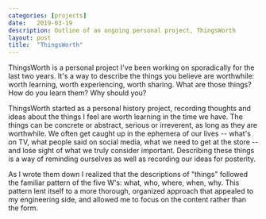 ```yaml
---
categories: [projects]
date:   2019-03-19
description: Outline of an ongoing personal project, ThingsWorth
layout: post
title:  "ThingsWorth"
---
```


ThingsWorth is a personal project I've been working on sporadically for the last two years.  It's a way to describe the things you believe are worthwhile: worth learning, worth experiencing, worth sharing. What are those things? How do you learn them? Why should you?

ThingsWorth started as a personal history project, recording thoughts and ideas about the things I feel are worth learning in the time we have. The things can be concrete or abstract, serious or irreverent, as long as they are worthwhile. We often get caught up in the ephemera of our lives -- what's on TV, what people said on social media, what we need to get at the store -- and lose sight of what we truly consider important. Describing these things is a way of reminding ourselves as well as recording our ideas for posterity.

As I wrote them down I realized that the descriptions of "things" followed the familiar pattern of the five W's: what, who, where, when, why. This pattern lent itself to a more thorough, organized approach that appealed to my engineering side, and allowed me to focus on the content rather than the form.
